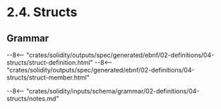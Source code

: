 <!-- This file is generated automatically by infrastructure scripts. Please don't edit by hand. -->

# 2.4. Structs

## Grammar

--8<-- "crates/solidity/outputs/spec/generated/ebnf/02-definitions/04-structs/struct-definition.html"
--8<-- "crates/solidity/outputs/spec/generated/ebnf/02-definitions/04-structs/struct-member.html"

--8<-- "crates/solidity/inputs/schema/grammar/02-definitions/04-structs/notes.md"
